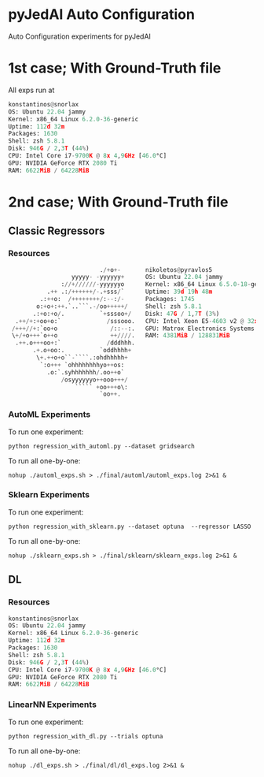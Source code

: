 # pyJedAI Auto Configuration
Auto Configuration experiments for pyJedAI

# **1st case; With Ground-Truth file**

All exps run at 
```python
konstantinos@snorlax
OS: Ubuntu 22.04 jammy
Kernel: x86_64 Linux 6.2.0-36-generic
Uptime: 112d 32m
Packages: 1630
Shell: zsh 5.8.1
Disk: 946G / 2,3T (44%)
CPU: Intel Core i7-9700K @ 8x 4,9GHz [46.0°C]
GPU: NVIDIA GeForce RTX 2080 Ti
RAM: 6622MiB / 64228MiB
```

# **2nd case; With Ground-Truth file**

## Classic Regressors

### Resources
```python
                          ./+o+-       nikoletos@pyravlos5
                  yyyyy- -yyyyyy+      OS: Ubuntu 22.04 jammy
               ://+//////-yyyyyyo      Kernel: x86_64 Linux 6.5.0-18-generic
           .++ .:/++++++/-.+sss/`      Uptime: 39d 19h 48m
         .:++o:  /++++++++/:--:/-      Packages: 1745
        o:+o+:++.`..```.-/oo+++++/     Shell: zsh 5.8.1
       .:+o:+o/.          `+sssoo+/    Disk: 47G / 1,7T (3%)
  .++/+:+oo+o:`             /sssooo.   CPU: Intel Xeon E5-4603 v2 @ 32x 2,2GHz [31.0°C]
 /+++//+:`oo+o               /::--:.   GPU: Matrox Electronics Systems Ltd. G200eR2
 \+/+o+++`o++o               ++////.   RAM: 4381MiB / 128831MiB
  .++.o+++oo+:`             /dddhhh.  
       .+.o+oo:.          `oddhhhh+   
        \+.++o+o``-````.:ohdhhhhh+    
         `:o+++ `ohhhhhhhhyo++os:     
           .o:`.syhhhhhhh/.oo++o`     
               /osyyyyyyo++ooo+++/    
                   ````` +oo+++o\:    
                          `oo++.   
```

### AutoML Experiments

To run one experiment:
```
python regression_with_automl.py --dataset gridsearch
```

To run all one-by-one:
```
nohup ./automl_exps.sh > ./final/automl/automl_exps.log 2>&1 &
```

### Sklearn Experiments

To run one experiment:
```
python regression_with_sklearn.py --dataset optuna  --regressor LASSO
```

To run all one-by-one:
```
nohup ./sklearn_exps.sh > ./final/sklearn/sklearn_exps.log 2>&1 &
```

## DL

### Resources
```python
konstantinos@snorlax
OS: Ubuntu 22.04 jammy
Kernel: x86_64 Linux 6.2.0-36-generic
Uptime: 112d 32m
Packages: 1630
Shell: zsh 5.8.1
Disk: 946G / 2,3T (44%)
CPU: Intel Core i7-9700K @ 8x 4,9GHz [46.0°C]
GPU: NVIDIA GeForce RTX 2080 Ti
RAM: 6622MiB / 64228MiB
```

### LinearNN Experiments

To run one experiment:
```
python regression_with_dl.py --trials optuna
```

To run all one-by-one:
```
nohup ./dl_exps.sh > ./final/dl/dl_exps.log 2>&1 &
```



